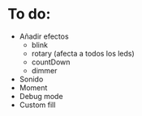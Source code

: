 # To do:
- Añadir efectos
  - blink
  - rotary (afecta a todos los leds)
  - countDown
  - dimmer
- Sonido
- Moment
- Debug mode
- Custom fill
